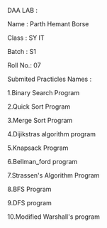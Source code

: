 DAA LAB :

Name : Parth Hemant Borse

Class : SY IT

Batch : S1

Roll No.: 07

Submited Practicles Names :

1.Binary Search Program

2.Quick Sort Program

3.Merge Sort Program

4.Dijikstras algorithm program

5.Knapsack Program

6.Bellman_ford program

7.Strassen's Algorithm Program

8.BFS Program

9.DFS program

10.Modified Warshall's program

